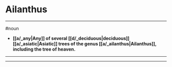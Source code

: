 # Ailanthus
---
#noun
- **[[a/_any|Any]] of several [[d/_deciduous|deciduous]] [[a/_asiatic|Asiatic]] trees of the genus [[a/_ailanthus|Ailanthus]], including the tree of heaven.**
---
---
